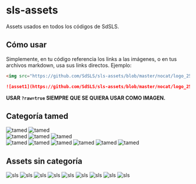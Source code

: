# sls-assets
Assets usados en todos los códigos de SdSLS.

## Cómo usar
Simplemente, en tu código referencia los links a las imágenes, o en tus archivos markdown, usa sus links directos. Ejemplo:
```html
<img src="https://github.com/SdSLS/sls-assets/blob/master/nocat/logo_256.jpg?raw=true">
```
```markdown
![asset1](https://github.com/SdSLS/sls-assets/blob/master/nocat/logo_256.jpg?raw=true)
```
**USAR `?raw=true` SIEMPRE QUE SE QUIERA USAR COMO IMAGEN.**

## Categoría tamed
![tamed](tamed/comma.png?raw=true)
![tamed](tamed/cartoon.png?raw=true)  
![tamed](tamed/kernel.png?raw=true)
![tamed](tamed/hiba.png?raw=true)
![tamed](tamed/alfitrion.png?raw=true)  
![tamed](tamed/mafioso.png?raw=true)
![tamed](tamed/context_mafioso.png?raw=true)
![tamed](tamed/inentendible.png?raw=true)
![tamed](tamed/penoso.png?raw=true)
![tamed](tamed/mexicanismo.png?raw=true)
![tamed](tamed/papas_inmortales.png?raw=true)

## Assets sin categoría
![sls](nocat/logo_256.png?raw=true)
![sls](nocat/pruebas_de_eso.png?raw=true)
![sls](nocat/rtx.png?raw=true)
![sls](nocat/items.png?raw=true)
![sls](nocat/interface.png?raw=true)
![sls](nocat/sls_pelota.png?raw=true)
![sls](nocat/handsome.jpg?raw=true)
![sls](nocat/costra422.png?raw=true)
![sls](nocat/comparition.png?raw=true)
